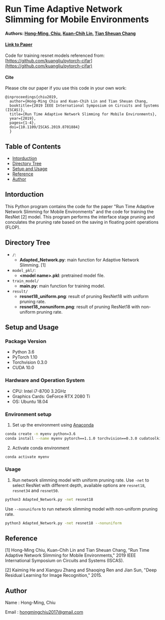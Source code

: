 # Run Time Adaptive Network Slimming for Mobile Environments

#### Authors: [Hong-Ming, Chiu](https://hong-ming.github.io/), [Kuan-Chih Lin](), [Tian Sheuan Chang](https://eenctu.nctu.edu.tw/tw/teacher/p1.php?num=108&page=1)
#### [Link to Paper](https://ieeexplore.ieee.org/document/8701884)
Code for training resnet models referenced from: [https://github.com/kuangliu/pytorch-cifar](https://github.com/kuangliu/pytorch-cifar)
#### Cite
Please cite our paper if you use this code in your own work:

```
@inproceedings{chiu2019,
  author={Hong-Ming Chiu and Kuan-Chih Lin and Tian Sheuan Chang,
  booktitle={2019 IEEE International Symposium on Circuits and Systems (ISCAS)}, 
  title={Run Time Adaptive Network Slimming for Mobile Environments}, 
  year={2019},
  pages={1-4},
  doi={10.1109/ISCAS.2019.8701884}
  }
```
## Table of Contents
* [Intorduction](#intorduction)
* [Directory Tree](#directory-tree)
* [Setup and Usage](#setup-and-usage)
* [Reference](#reference)
* [Author](#author)

## Intorduction
This Python program contains the code for the paper "Run Time Adaptive Network Slimming for Mobile Environments" and the code for training the ResNet [2] model. This program performs the interface stage pruning and conculates the pruning rate based on the saving in floating point operations (FLOP).

## Directory Tree
- `/`:
    - **Adapted_Network.py**: main function for Adaptive Network Slimming. [1]
- `model_pkl/`: 
    - **\<model name>.pkl**: pretrained model file.
- `train_model/`
    - **main.py**: main function for training model.
- `result/`
    - **resnet18_uniform.png**: result of pruning ResNet18 with uniform pruning rate. 
    - **resnet18_nonuniform.png**: result of pruning ResNet18 with non-uniform pruning rate. 
    
## Setup and Usage
### Package Version
- Python 3.6
- PyTorch 1.10
- Torchvision 0.3.0
- CUDA 10.0
### Hardware and Operation System
- CPU: Intel i7-8700 3.2GHz
- Graphics Cards: GeForce RTX 2080 Ti
- OS: Ubuntu 18.04
### Environment setup
1. Set up the environment using [Anaconda](https://www.anaconda.com/)
```sh
conda create -n myenv python=3.6
conda install --name myenv pytorch==1.1.0 torchvision==0.3.0 cudatoolkit=10.0 -c pytorch
```
2. Activate conda environment
```sh
conda activate myenv
```
### Usage
1. Run network slimming model with uniform pruning rate.
Use `-net` to select ResNet with different depth, available options are `resnet18`, `resnet34` and `resnet50`.
```sh
python3 Adapted_Network.py -net resnet18
```
Use `--nonuniform` to run network slimming model with non-uniform pruning rate.
```sh
python3 Adapted_Network.py -net resnet18 --nonuniform
```
## Reference
[1] Hong-Ming Chiu, Kuan-Chih Lin and Tian Sheuan Chang, "Run Time Adaptive Network Slimming for Mobile Environments," 2019 IEEE International Symposium on Circuits and Systems (ISCAS).

[2] Kaiming He and Xiangyu Zhang and Shaoqing Ren and Jian Sun, "Deep Residual Learning for Image Recognition," 2015.
    
## Author
Name  : Hong-Ming, Chiu

Email : hongmingchiu2017@gmail.com
